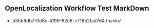 ## OpenLocalization Workflow Test MarkDown
* 53bb9db7-0d8c-4199-82e6-c71652fad764 thanks!

<!--HONumber=Oct16_HO3-->



